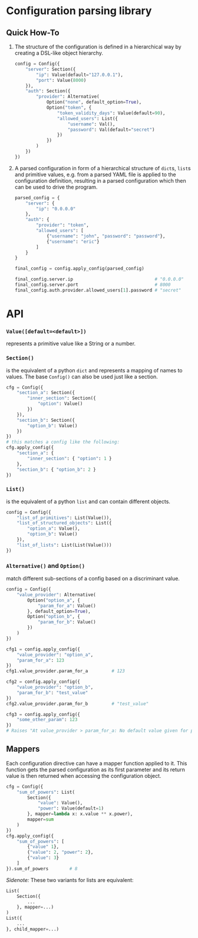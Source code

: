 # Configuration parsing library

## Quick How-To

1. The structure of the configuration is defined in a hierarchical way by creating
   a DSL-like object hierarchy.
    ```python
    config = Config({
        "server": Section({
            "ip": Value(default="127.0.0.1"),
            "port": Value(8000)
        }),
        "auth": Section({
            "provider": Alternative(
                Option("none", default_option=True),
                Option("token", {
                    "token_validity_days": Value(default=90),
                    "allowed_users": List({
                        "username": Val(),
                        "password": Val(default="secret")
                    })
                })
            )
        })
    })
    ```
2. A parsed configuration in form of a hierarchical structure of `dict`s, `list`s and
   primitive values, e.g. from a parsed YAML file is applied to the configuration
   definition, resulting in a parsed configuration which then can be used to drive
   the program.
   ```python
   parsed_config = {
       "server": {
           "ip": "0.0.0.0"
       },
       "auth": {
           "provider": "token",
           "allowed_users": [
               {"username": "john", "password": "password"},
               {"username": "eric"}
           ]
       }
   }

   final_config = config.apply_config(parsed_config)

   final_config.server.ip                               # "0.0.0.0"
   final_config.server.port                             # 8000
   final_config.auth.provider.allowed_users[1].password # "secret"
   ```

# API
### `Value([default=<default>])`
represents a primitive value like a String or a number.
  

### `Section()`
is the equivalent of a python `dict` and represents a mapping of names to values.
The base `Config()` can also be used just like a section.
```python
cfg = Config({
    "section_a": Section({
        "inner_section": Section({
            "option": Value()
        })
    }),
    "section_b": Section({
        "option_b": Value()
    })
})
# this matches a config like the following:
cfg.apply_config({
    "section_a": {
        "inner_section": { "option": 1 }
    },
    "section_b": { "option_b": 2 }
})
```
### `List()`
is the equivalent of a python `list` and can contain different objects.
```python
config = Config({
    "list_of_primitives": List(Value()),
    "list_of_structured_objects": List({
        "option_a": Value(),
        "option_b": Value()
    }),
    "list_of_lists": List(List(Value()))
})
```

### `Alternative()` and `Option()`
match different sub-sections of a config based on a discriminant value.
```python
config = Config({
    "value_provider": Alternative(
        Option("option_a", {
            "param_for_a": Value()
        }, default_option=True),
        Option("option_b", {
            "param_for_b": Value()
        })
    )
})

cfg1 = config.apply_config({
    "value_provider": "option_a",
    "param_for_a": 123
})
cfg1.value_provider.param_for_a         # 123

cfg2 = config.apply_config({
    "value_provider": "option_b",
    "param_for_b": "test_value"
})
cfg2.value_provider.param_for_b         # "test_value"

cfg3 = config.apply_config({
    "some_other_param": 123
})
# Raises "At value_provider > param_for_a: No default value given for param_for_a!"
```

## Mappers
Each configuration directive can have a mapper function applied to it. This function
gets the parsed configuration as its first parameter and its return value is then returned
when accessing the configuration object.
```python
cfg = Config({
    "sum_of_powers": List(
        Section({
            "value": Value(),
            "power": Value(default=1)
        }, mapper=lambda x: x.value ** x.power),
        mapper=sum
    )
})
cfg.apply_config({
    "sum_of_powers": [
        {"value" 1},
        {"value": 2, "power": 2},
        {"value": 3}
    ]
}).sum_of_powers        # 8
```
_Sidenote:_ These two variants for lists are equivalent:
```python
List(
    Section({
        ...
    }, mapper=...)
)
List({
    ...
}, child_mapper=...)
```
